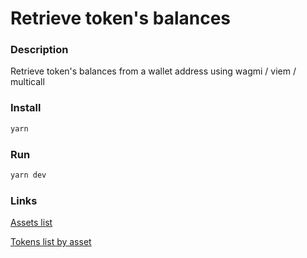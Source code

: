 # Retrieve token's balances

### Description
Retrieve token's balances from a wallet address
using wagmi / viem / multicall

### Install
```bash
yarn
```

### Run
```bash
yarn dev
```


### Links
<a href="https://api.coingecko.com/api/v3/asset_platforms">Assets list</a>

<a href="https://tokens.coingecko.com/polygon-pos/all.json" >Tokens list by asset</a>